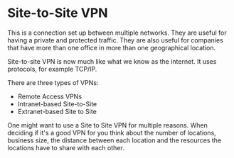 # Site-to-Site VPN

This is a connection set up between multiple networks. They are useful for having a private and protected traffic.  They are also useful for companies that have more than one office in more than one geographical location.

Site-to-site VPN is now much like what we know as the internet.  It uses protocols, for example TCP/IP. 

There are three types of VPNs:
- Remote Access VPNs
- Intranet-based Site-to-Site
- Extranet-based Site to Site

One might want to use a Site to Site VPN for multiple reasons.  When deciding if it's a good VPN for you think about the number of locations, business size, the distance between each location and the resources the locations have to share with each other. 